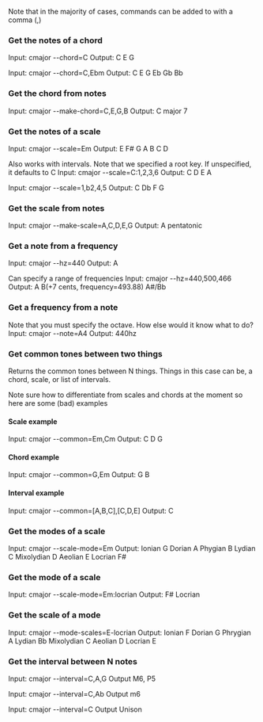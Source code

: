 Note that in the majority of cases,
commands can be added to with a comma (,)

### Get the notes of a chord
Input:
    cmajor --chord=C
Output:
    C E G

Input:
    cmajor --chord=C,Ebm
Output:
    C E G
    Eb Gb Bb

### Get the chord from notes
Input:
    cmajor --make-chord=C,E,G,B
Output:
    C major 7

### Get the notes of a scale
Input:
    cmajor --scale=Em
Output:
    E F# G A B C D

Also works with intervals.
Note that we specified a root key.
If unspecified, it defaults to C
Input:
    cmajor --scale=C:1,2,3,6
Output:
    C D E A

Input:
    cmajor --scale=1,b2,4,5
Output:
    C Db F G

### Get the scale from notes
Input:
    cmajor --make-scale=A,C,D,E,G
Output:
    A pentatonic

### Get a note from a frequency
Input:
    cmajor --hz=440
Output:
    A

Can specify a range of frequencies
Input:
    cmajor --hz=440,500,466
Output:
    A B(+7 cents, frequency=493.88) A#/Bb

### Get a frequency from a note
Note that you must specify the octave.
How else would it know what to do?
Input:
    cmajor --note=A4
Output:
    440hz

### Get common tones between two things

Returns the common tones between N things.
Things in this case can be, a chord, scale, or list of intervals.

Note sure how to differentiate from scales and chords at the moment
so here are some (bad) examples
#### Scale example

Input:
    cmajor --common=Em,Cm
Output:
    C D G

#### Chord example
Input:
    cmajor --common=G,Em
Output:
    G B

#### Interval example
Input:
    cmajor --common=[A,B,C],[C,D,E]
Output:
    C

### Get the modes of a scale

Input:
    cmajor --scale-mode=Em
Output:
    Ionian      G
    Dorian      A
    Phygian     B
    Lydian      C
    Mixolydian  D
    Aeolian     E
    Locrian     F#

### Get the mode of a scale
Input:
    cmajor --scale-mode=Em:locrian
Output:
    F# Locrian

### Get the scale of a mode
Input:
    cmajor --mode-scales=E-locrian
Output:
    Ionian      F
    Dorian      G
    Phrygian    A
    Lydian      Bb
    Mixolydian  C
    Aeolian     D
    Locrian     E

### Get the interval between N notes

Input:
    cmajor --interval=C,A,G
Output
    M6, P5

Input:
    cmajor --interval=C,Ab
Output
    m6

Input:
    cmajor --interval=C
Output
    Unison
